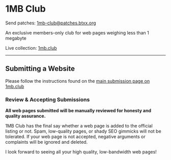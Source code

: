 # 1MB Club

Send patches: 1mb-club@patches.btxx.org

An exclusive members-only club for web pages weighing less than 1 megabyte

Live collection: <a target="_blank" href="https://1mb.club">1mb.club</a>

---

## Submitting a Website

Please follow the instructions found on the [main submission page on 1mb.club](https://1mb.club/submit)

### Review &amp; Accepting Submissions

**All web pages submitted will be manually reviewed for honesty and quality assurance.**

1MB Club has the final say whether a web page is added to the official listing or not. Spam, low-quality pages, or shady SEO gimmicks will not be tolerated. If your web page is not accepted, negative arguments or complaints will be ignored and deleted.

I look forward to seeing all your high quality, low-bandwidth web pages!
